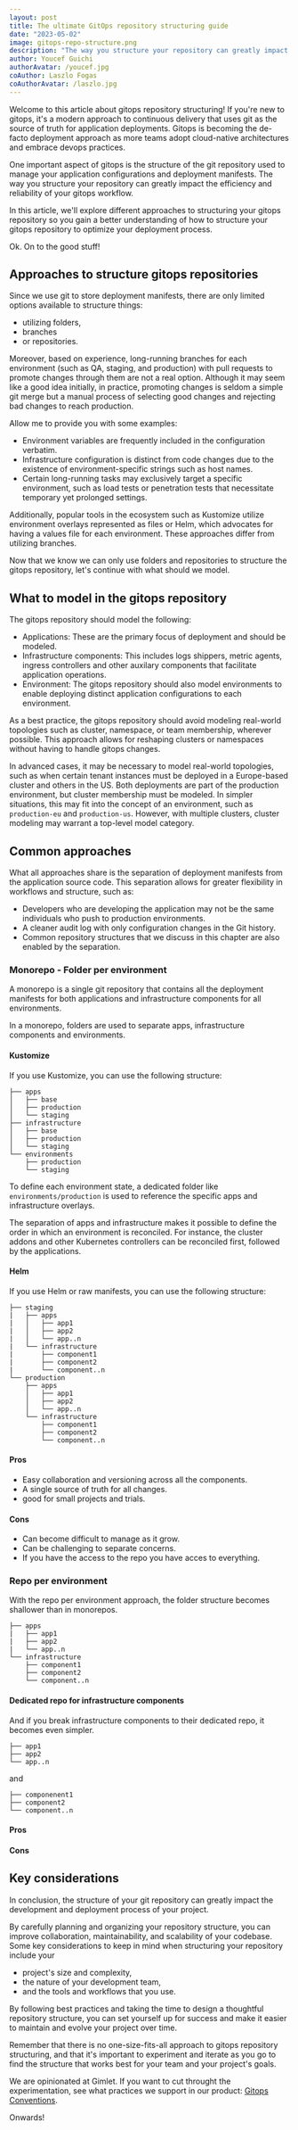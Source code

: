 ```yaml
---
layout: post
title: The ultimate GitOps repository structuring guide
date: "2023-05-02"
image: gitops-repo-structure.png
description: "The way you structure your repository can greatly impact the efficiency and reliability of your gitops workflow. In this article, we'll explore different approaches to structuring your gitops repository so you gain a better understanding of how to structure your gitops repository to optimize your deployment process."
author: Youcef Guichi
authorAvatar: /youcef.jpg
coAuthor: Laszlo Fogas
coAuthorAvatar: /laszlo.jpg
---
```


Welcome to this article about gitops repository structuring! If you're new to gitops, it's a modern approach to continuous delivery that uses git as the source of truth for application deployments. Gitops is becoming the de-facto deployment approach as more teams adopt cloud-native architectures and embrace devops practices.

One important aspect of gitops is the structure of the git repository used to manage your application configurations and deployment manifests. The way you structure your repository can greatly impact the efficiency and reliability of your gitops workflow.

In this article, we'll explore different approaches to structuring your gitops repository so you gain a better understanding of how to structure your gitops repository to optimize your deployment process.

Ok. On to the good stuff!

## Approaches to structure gitops repositories

Since we use git to store deployment manifests, there are only limited options available to structure things:

- utilizing folders,
- branches
- or repositories.

Moreover, based on experience, long-running branches for each environment (such as QA, staging, and production) with pull requests to promote changes through them are not a real option. Although it may seem like a good idea initially, in practice, promoting changes is seldom a simple git merge but a manual process of selecting good changes and rejecting bad changes to reach production.

Allow me to provide you with some examples:
- Environment variables are frequently included in the configuration verbatim.
- Infrastructure configuration is distinct from code changes due to the existence of environment-specific strings such as host names.
- Certain long-running tasks may exclusively target a specific environment, such as load tests or penetration tests that necessitate temporary yet prolonged settings.

Additionally, popular tools in the ecosystem such as Kustomize utilize environment overlays represented as files or Helm, which advocates for having a values file for each environment. These approaches differ from utilizing branches.

Now that we know we can only use folders and repositories to structure the gitops repository, let's continue with what should we model.

## What to model in the gitops repository

The gitops repository should model the following:

- Applications: These are the primary focus of deployment and should be modeled.
- Infrastructure components: This includes logs shippers, metric agents, ingress controllers and other auxilary components that facilitate application operations.
- Environment: The gitops repository should also model environments to enable deploying distinct application configurations to each environment.

As a best practice, the gitops repository should avoid modeling real-world topologies such as cluster, namespace, or team membership, wherever possible. This approach allows for reshaping clusters or namespaces without having to handle gitops changes.

In advanced cases, it may be necessary to model real-world topologies, such as when certain tenant instances must be deployed in a Europe-based cluster and others in the US. Both deployments are part of the production environment, but cluster membership must be modeled. In simpler situations, this may fit into the concept of an environment, such as `production-eu` and `production-us`. However, with multiple clusters, cluster modeling may warrant a top-level model category.

## Common approaches

What all approaches share is the separation of deployment manifests from the application source code. This separation allows for greater flexibility in workflows and structure, such as:

- Developers who are developing the application may not be the same individuals who push to production environments.
- A cleaner audit log with only configuration changes in the Git history.
- Common repository structures that we discuss in this chapter are also enabled by the separation.

### Monorepo - Folder per environment
A monorepo is a single git repository that contains all the deployment manifests for both applications and infrastructure components for all environments.

In a monorepo, folders are used to separate apps, infrastructure components and environments.

#### Kustomize

If you use Kustomize, you can use the following structure:

```
├── apps
│   ├── base
│   ├── production 
│   └── staging
├── infrastructure
│   ├── base
│   ├── production 
│   └── staging
└── environments
    ├── production
    └── staging
```

To define each environment state, a dedicated folder like `environments/production` is used to reference the specific apps and infrastructure overlays.

The separation of apps and infrastructure makes it possible to define the order in which an environment is reconciled. For instance, the cluster addons and other Kubernetes controllers can be reconciled first, followed by the applications.

#### Helm
If you use Helm or raw manifests, you can use the following structure:

```
├── staging
|   ├── apps
|   │   ├── app1
|   │   ├── app2
|   │   └── app..n
|   └── infrastructure
|       ├── component1
|       ├── component2
|       └── component..n
└── production
    ├── apps
    │   ├── app1
    │   ├── app2
    │   └── app..n
    └── infrastructure
        ├── component1
        ├── component2
        └── component..n
```

#### Pros

* Easy collaboration and versioning across all the components.
* A single source of truth for all changes.
* good for small projects and trials.

#### Cons
* Can become difficult to manage as it grow.
* Can be challenging to separate concerns.
* If you have the access to the repo you have acces to everything.

### Repo per environment

With the repo per environment approach, the folder structure becomes shallower than in monorepos.

```
├── apps
|   ├── app1
|   ├── app2
|   └── app..n
└── infrastructure
    ├── component1
    ├── component2
    └── component..n
```

#### Dedicated repo for infrastructure components

And if you break infrastructure components to their dedicated repo, it becomes even simpler.

```
├── app1
├── app2
└── app..n
```

and

```
├── componenent1
├── component2
└── component..n
```

#### Pros

#### Cons

## Key considerations

In conclusion, the structure of your git repository can greatly impact the development and deployment process of your project.

By carefully planning and organizing your repository structure, you can improve collaboration, maintainability, and scalability of your codebase. Some key considerations to keep in mind when structuring your repository include your
- project's size and complexity,
- the nature of your development team,
- and the tools and workflows that you use.

By following best practices and taking the time to design a thoughtful repository structure, you can set yourself up for success and make it easier to maintain and evolve your project over time.

Remember that there is no one-size-fits-all approach to gitops repository structuring, and that it's important to experiment and iterate as you go to find the structure that works best for your team and your project's goals.

We are opinionated at Gimlet. If you want to cut throught the experimentation, see what practices we support in our product: [Gitops Conventions](/concepts/gitops-conventions).

Onwards!
